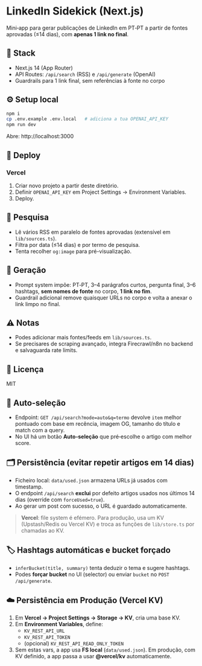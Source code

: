 # LinkedIn Sidekick (Next.js)

Mini‑app para gerar publicações de LinkedIn em PT‑PT a partir de fontes aprovadas (≤14 dias), com **apenas 1 link no final**.

## 🧰 Stack
- Next.js 14 (App Router)
- API Routes: `/api/search` (RSS) e `/api/generate` (OpenAI)
- Guardrails para 1 link final, sem referências à fonte no corpo

## ⚙️ Setup local
```bash
npm i
cp .env.example .env.local   # adiciona a tua OPENAI_API_KEY
npm run dev
```
Abre: http://localhost:3000

## 🚀 Deploy
### Vercel
1) Criar novo projeto a partir deste diretório.  
2) Definir `OPENAI_API_KEY` em Project Settings → Environment Variables.  
3) Deploy.

## 🔎 Pesquisa
- Lê vários RSS em paralelo de fontes aprovadas (extensível em `lib/sources.ts`).  
- Filtra por data (≤14 dias) e por termo de pesquisa.  
- Tenta recolher `og:image` para pré-visualização.

## 🧠 Geração
- Prompt system impõe: PT‑PT, 3–4 parágrafos curtos, pergunta final, 3–6 hashtags, **sem nomes de fonte** no corpo, **1 link no fim**.  
- Guardrail adicional remove quaisquer URLs no corpo e volta a anexar o link limpo no final.

## ⚠️ Notas
- Podes adicionar mais fontes/feeds em `lib/sources.ts`.  
- Se precisares de scraping avançado, integra Firecrawl/n8n no backend e salvaguarda rate limits.

## 📜 Licença
MIT

## 🧲 Auto‑seleção
- Endpoint: `GET /api/search?mode=auto&q=termo` devolve `item` melhor pontuado com base em recência, imagem OG, tamanho do título e match com a query.
- No UI há um botão **Auto‑seleção** que pré‑escolhe o artigo com melhor score.


## 🗂 Persistência (evitar repetir artigos em 14 dias)
- Ficheiro local: `data/used.json` armazena URLs já usados com timestamp.
- O endpoint `/api/search` **exclui** por defeito artigos usados nos últimos 14 dias (override com `forceUsed=true`). 
- Ao gerar um post com sucesso, o URL é guardado automaticamente.

> **Vercel**: file system é efémero. Para produção, usa um KV (Upstash/Redis ou Vercel KV) e troca as funções de `lib/store.ts` por chamadas ao KV.

## 🏷 Hashtags automáticas e bucket forçado
- `inferBucket(title, summary)` tenta deduzir o tema e sugere hashtags.
- Podes **forçar bucket** no UI (selector) ou enviar `bucket` no `POST /api/generate`.


## ☁️ Persistência em Produção (Vercel KV)
1. Em **Vercel → Project Settings → Storage → KV**, cria uma base KV.
2. Em **Environment Variables**, define:
   - `KV_REST_API_URL`
   - `KV_REST_API_TOKEN`
   - (opcional) `KV_REST_API_READ_ONLY_TOKEN`
3. Sem estas vars, a app usa **FS local** (`data/used.json`). Em produção, com KV definido, a app passa a usar **@vercel/kv** automaticamente.

